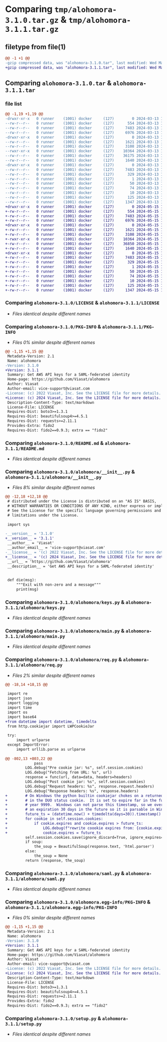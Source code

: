 # Comparing `tmp/alohomora-3.1.0.tar.gz` & `tmp/alohomora-3.1.1.tar.gz`

## filetype from file(1)

```diff
@@ -1 +1 @@
-gzip compressed data, was "alohomora-3.1.0.tar", last modified: Wed Mar 13 18:17:53 2024, max compression
+gzip compressed data, was "alohomora-3.1.1.tar", last modified: Wed May 15 18:54:08 2024, max compression
```

## Comparing `alohomora-3.1.0.tar` & `alohomora-3.1.1.tar`

### file list

```diff
@@ -1,19 +1,19 @@
-drwxr-xr-x   0 runner    (1001) docker     (127)        0 2024-03-13 18:17:53.230152 alohomora-3.1.0/
--rw-r--r--   0 runner    (1001) docker     (127)      554 2024-03-13 18:17:45.000000 alohomora-3.1.0/LICENSE
--rw-r--r--   0 runner    (1001) docker     (127)     7483 2024-03-13 18:17:53.230152 alohomora-3.1.0/PKG-INFO
--rw-r--r--   0 runner    (1001) docker     (127)     6976 2024-03-13 18:17:45.000000 alohomora-3.1.0/README.md
-drwxr-xr-x   0 runner    (1001) docker     (127)        0 2024-03-13 18:17:53.230152 alohomora-3.1.0/alohomora/
--rw-r--r--   0 runner    (1001) docker     (127)     1621 2024-03-13 18:17:45.000000 alohomora-3.1.0/alohomora/__init__.py
--rw-r--r--   0 runner    (1001) docker     (127)     3108 2024-03-13 18:17:45.000000 alohomora-3.1.0/alohomora/keys.py
--rwxr-xr-x   0 runner    (1001) docker     (127)    10364 2024-03-13 18:17:45.000000 alohomora-3.1.0/alohomora/main.py
--rw-r--r--   0 runner    (1001) docker     (127)    36175 2024-03-13 18:17:45.000000 alohomora-3.1.0/alohomora/req.py
--rw-r--r--   0 runner    (1001) docker     (127)     1640 2024-03-13 18:17:45.000000 alohomora-3.1.0/alohomora/saml.py
-drwxr-xr-x   0 runner    (1001) docker     (127)        0 2024-03-13 18:17:53.230152 alohomora-3.1.0/alohomora.egg-info/
--rw-r--r--   0 runner    (1001) docker     (127)     7483 2024-03-13 18:17:53.000000 alohomora-3.1.0/alohomora.egg-info/PKG-INFO
--rw-r--r--   0 runner    (1001) docker     (127)      329 2024-03-13 18:17:53.000000 alohomora-3.1.0/alohomora.egg-info/SOURCES.txt
--rw-r--r--   0 runner    (1001) docker     (127)        1 2024-03-13 18:17:53.000000 alohomora-3.1.0/alohomora.egg-info/dependency_links.txt
--rw-r--r--   0 runner    (1001) docker     (127)       50 2024-03-13 18:17:53.000000 alohomora-3.1.0/alohomora.egg-info/entry_points.txt
--rw-r--r--   0 runner    (1001) docker     (127)       74 2024-03-13 18:17:53.000000 alohomora-3.1.0/alohomora.egg-info/requires.txt
--rw-r--r--   0 runner    (1001) docker     (127)       10 2024-03-13 18:17:53.000000 alohomora-3.1.0/alohomora.egg-info/top_level.txt
--rw-r--r--   0 runner    (1001) docker     (127)      125 2024-03-13 18:17:53.230152 alohomora-3.1.0/setup.cfg
--rw-r--r--   0 runner    (1001) docker     (127)     1347 2024-03-13 18:17:45.000000 alohomora-3.1.0/setup.py
+drwxr-xr-x   0 runner    (1001) docker     (127)        0 2024-05-15 18:54:08.897765 alohomora-3.1.1/
+-rw-r--r--   0 runner    (1001) docker     (127)      554 2024-05-15 18:53:59.000000 alohomora-3.1.1/LICENSE
+-rw-r--r--   0 runner    (1001) docker     (127)     7483 2024-05-15 18:54:08.897765 alohomora-3.1.1/PKG-INFO
+-rw-r--r--   0 runner    (1001) docker     (127)     6976 2024-05-15 18:53:59.000000 alohomora-3.1.1/README.md
+drwxr-xr-x   0 runner    (1001) docker     (127)        0 2024-05-15 18:54:08.897765 alohomora-3.1.1/alohomora/
+-rw-r--r--   0 runner    (1001) docker     (127)     1621 2024-05-15 18:53:59.000000 alohomora-3.1.1/alohomora/__init__.py
+-rw-r--r--   0 runner    (1001) docker     (127)     3108 2024-05-15 18:53:59.000000 alohomora-3.1.1/alohomora/keys.py
+-rwxr-xr-x   0 runner    (1001) docker     (127)    10364 2024-05-15 18:53:59.000000 alohomora-3.1.1/alohomora/main.py
+-rw-r--r--   0 runner    (1001) docker     (127)    36850 2024-05-15 18:53:59.000000 alohomora-3.1.1/alohomora/req.py
+-rw-r--r--   0 runner    (1001) docker     (127)     1640 2024-05-15 18:53:59.000000 alohomora-3.1.1/alohomora/saml.py
+drwxr-xr-x   0 runner    (1001) docker     (127)        0 2024-05-15 18:54:08.897765 alohomora-3.1.1/alohomora.egg-info/
+-rw-r--r--   0 runner    (1001) docker     (127)     7483 2024-05-15 18:54:08.000000 alohomora-3.1.1/alohomora.egg-info/PKG-INFO
+-rw-r--r--   0 runner    (1001) docker     (127)      329 2024-05-15 18:54:08.000000 alohomora-3.1.1/alohomora.egg-info/SOURCES.txt
+-rw-r--r--   0 runner    (1001) docker     (127)        1 2024-05-15 18:54:08.000000 alohomora-3.1.1/alohomora.egg-info/dependency_links.txt
+-rw-r--r--   0 runner    (1001) docker     (127)       50 2024-05-15 18:54:08.000000 alohomora-3.1.1/alohomora.egg-info/entry_points.txt
+-rw-r--r--   0 runner    (1001) docker     (127)       74 2024-05-15 18:54:08.000000 alohomora-3.1.1/alohomora.egg-info/requires.txt
+-rw-r--r--   0 runner    (1001) docker     (127)       10 2024-05-15 18:54:08.000000 alohomora-3.1.1/alohomora.egg-info/top_level.txt
+-rw-r--r--   0 runner    (1001) docker     (127)      125 2024-05-15 18:54:08.901765 alohomora-3.1.1/setup.cfg
+-rw-r--r--   0 runner    (1001) docker     (127)     1347 2024-05-15 18:53:59.000000 alohomora-3.1.1/setup.py
```

### Comparing `alohomora-3.1.0/LICENSE` & `alohomora-3.1.1/LICENSE`

 * *Files identical despite different names*

### Comparing `alohomora-3.1.0/PKG-INFO` & `alohomora-3.1.1/PKG-INFO`

 * *Files 0% similar despite different names*

```diff
@@ -1,15 +1,15 @@
 Metadata-Version: 2.1
 Name: alohomora
-Version: 3.1.0
+Version: 3.1.1
 Summary: Get AWS API keys for a SAML-federated identity
 Home-page: https://github.com/Viasat/alohomora
 Author: Viasat
 Author-email: vice-support@viasat.com
-License: (c) 2022 Viasat, Inc. See the LICENSE file for more details.
+License: (c) 2024 Viasat, Inc. See the LICENSE file for more details.
 Description-Content-Type: text/markdown
 License-File: LICENSE
 Requires-Dist: boto3>=1.3.1
 Requires-Dist: beautifulsoup4>=4.5.1
 Requires-Dist: requests>=2.11.1
 Provides-Extra: fido2
 Requires-Dist: fido2==0.9.3; extra == "fido2"
```

### Comparing `alohomora-3.1.0/README.md` & `alohomora-3.1.1/README.md`

 * *Files identical despite different names*

### Comparing `alohomora-3.1.0/alohomora/__init__.py` & `alohomora-3.1.1/alohomora/__init__.py`

 * *Files 8% similar despite different names*

```diff
@@ -12,18 +12,18 @@
 # distributed under the License is distributed on an "AS IS" BASIS,
 # WITHOUT WARRANTIES OR CONDITIONS OF ANY KIND, either express or implied.
 # See the License for the specific language governing permissions and
 # limitations under the License.
 
 import sys
 
-__version__ = '3.1.0'
+__version__ = '3.1.1'
 __author__ = 'Viasat'
 __author_email__ = 'vice-support@viasat.com'
-__license__ = '(c) 2022 Viasat, Inc. See the LICENSE file for more details.'
+__license__ = '(c) 2024 Viasat, Inc. See the LICENSE file for more details.'
 __url__ = 'https://github.com/Viasat/alohomora'
 __description__ = 'Get AWS API keys for a SAML-federated identity'
 
 
 def die(msg):
     """Exit with non-zero and a message"""
     print(msg)
```

### Comparing `alohomora-3.1.0/alohomora/keys.py` & `alohomora-3.1.1/alohomora/keys.py`

 * *Files identical despite different names*

### Comparing `alohomora-3.1.0/alohomora/main.py` & `alohomora-3.1.1/alohomora/main.py`

 * *Files identical despite different names*

### Comparing `alohomora-3.1.0/alohomora/req.py` & `alohomora-3.1.1/alohomora/req.py`

 * *Files 2% similar despite different names*

```diff
@@ -18,14 +18,15 @@
 
 import re
 import json
 import logging
 import time
 import os
 import base64
+from datetime import datetime, timedelta
 from http.cookiejar import LWPCookieJar
 
 try:
     import urlparse
 except ImportError:
     import urllib.parse as urlparse
 
@@ -802,13 +803,22 @@
             pass
         LOG.debug("Pre cookie jar: %s", self.session.cookies)
         LOG.debug("Fetching from URL: %s", url)
         response = func(url, data=data, headers=headers)
         LOG.debug("Post cookie jar: %s", self.session.cookies)
         LOG.debug("Request headers: %s", response.request.headers)
         LOG.debug("Response headers: %s", response.headers)
+        # On Windows the python builtin cookiejar chokes on a returned timestamp
+        # in the DUO status cookie.  It is set to expire far in the future in the
+        # year 9999.  Windows can not parse this timestamp, so we overwite it with
+        # an expiration 30 days in the future so it is parsable in Windows.
+        future_ts = (datetime.now() + timedelta(days=30)).timestamp()
+        for cookie in self.session.cookies:
+            if cookie.expires and cookie.expires > future_ts:
+                LOG.debug(f"rewrite coookie expires from: {cookie.expires} to: {future_ts}")
+                cookie.expires = future_ts
         self.session.cookies.save(ignore_discard=True, ignore_expires=True)
         if soup:
             the_soup = BeautifulSoup(response.text, 'html.parser')
         else:
             the_soup = None
         return (response, the_soup)
```

### Comparing `alohomora-3.1.0/alohomora/saml.py` & `alohomora-3.1.1/alohomora/saml.py`

 * *Files identical despite different names*

### Comparing `alohomora-3.1.0/alohomora.egg-info/PKG-INFO` & `alohomora-3.1.1/alohomora.egg-info/PKG-INFO`

 * *Files 0% similar despite different names*

```diff
@@ -1,15 +1,15 @@
 Metadata-Version: 2.1
 Name: alohomora
-Version: 3.1.0
+Version: 3.1.1
 Summary: Get AWS API keys for a SAML-federated identity
 Home-page: https://github.com/Viasat/alohomora
 Author: Viasat
 Author-email: vice-support@viasat.com
-License: (c) 2022 Viasat, Inc. See the LICENSE file for more details.
+License: (c) 2024 Viasat, Inc. See the LICENSE file for more details.
 Description-Content-Type: text/markdown
 License-File: LICENSE
 Requires-Dist: boto3>=1.3.1
 Requires-Dist: beautifulsoup4>=4.5.1
 Requires-Dist: requests>=2.11.1
 Provides-Extra: fido2
 Requires-Dist: fido2==0.9.3; extra == "fido2"
```

### Comparing `alohomora-3.1.0/setup.py` & `alohomora-3.1.1/setup.py`

 * *Files identical despite different names*

